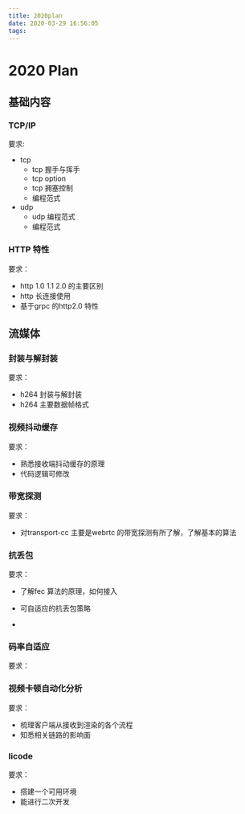 ```yaml
---
title: 2020plan
date: 2020-03-29 16:56:05
tags:
---
```


# 2020 Plan

## 基础内容

### TCP/IP 

要求:
* tcp
  * tcp 握手与挥手
  * tcp  option
  * tcp 拥塞控制
  * 编程范式
* udp
  * udp 编程范式
  * 编程范式

### HTTP 特性

要求：

* http 1.0 1.1 2.0 的主要区别
* http 长连接使用
* 基于grpc 的http2.0 特性

## 流媒体

### 封装与解封装

要求：

* h264 封装与解封装
* h264 主要数据帧格式

### 视频抖动缓存

要求：

* 熟悉接收端抖动缓存的原理
* 代码逻辑可修改

### 带宽探测

要求：

* 对transport-cc 主要是webrtc 的带宽探测有所了解，了解基本的算法

### 抗丢包

要求：

* 了解fec 算法的原理，如何接入

* 可自适应的抗丢包策略
* 

### 码率自适应

要求：



### 视频卡顿自动化分析

要求：

* 梳理客户端从接收到渲染的各个流程
* 知悉相关链路的影响面

### licode

要求：

* 搭建一个可用环境
* 能进行二次开发